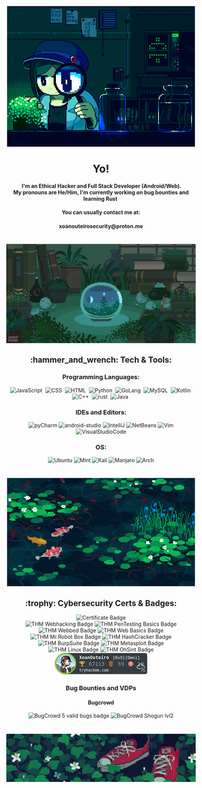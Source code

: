 <div align=center>
  <img src="https://github.com/XoanOuteiro/GIFS_forReadme/blob/main/banners/lookingglass.gif" alt="WelcomeBanner"/>
</div>

<div align=center>
  <h1>Yo!</h1>
  <h4>&nbsp;I'm an Ethical Hacker and Full Stack Developer (Android/Web).<br/>My pronouns are He/Him, I'm currently working on bug bounties and learning Rust&nbsp;</h4>
  <h4>You can usually contact me at:</h4>
  <h4>xoanouteirosecurity@proton.me</h4>
</div>

<h1></h1> <!-- yeah, using h1 is sketchy but separators are too thick -->

<div align=center>
  <img src="https://github.com/XoanOuteiro/GIFS_forReadme/blob/main/banners/miniMoss.gif" alt="MidBanner" />
</div>

<h2 align=center> :hammer_and_wrench: Tech & Tools: </h2>

<h3 align=center> Programming Languages: </h3>
<div align="center">
  <img src="https://img.shields.io/badge/JavaScript-F7DF1E?logo=javascript&logoColor=000&style=flat-square" title="JavaScript" alt="JavaScript"/>&nbsp;
  <img src="https://img.shields.io/badge/CSS3-1572B6?logo=css3&logoColor=fff&style=flat-square"  title="CSS3" alt="CSS"/>&nbsp;
  <img src="https://img.shields.io/badge/HTML5-E34F26?logo=html5&logoColor=fff&style=flat-square" title="HTML5" alt="HTML" />&nbsp;
  <img src="https://img.shields.io/badge/Python-3776AB?logo=python&logoColor=fff&style=flat-square" title="Python" alt="Python"/>&nbsp;
  <img src="https://img.shields.io/badge/Go-00ADD8?logo=go&logoColor=fff&style=flat-square" title="GoLang" alt="GoLang"/>&nbsp;
  <img src="https://img.shields.io/badge/MySQL-4479A1?logo=mysql&logoColor=fff&style=flat-square" title="MySQL"  alt="MySQL" />&nbsp;
  <img src="https://img.shields.io/badge/Kotlin-7F52FF?logo=kotlin&logoColor=fff&style=flat-square" title="Kotlin" alt="Kotlin" />&nbsp;
  <img src="https://img.shields.io/badge/C%2B%2B-00599C?logo=cplusplus&logoColor=fff&style=flat-square" title="C++" alt="C++" />&nbsp;
  <img src="https://img.shields.io/badge/Rust-000?logo=rust&logoColor=fff&style=flat-square" title="rust" alt="rust" />&nbsp;
  <img src="https://img.shields.io/badge/java-%23ED8B00.svg?style=flat-square&logo=openjdk&logoColor=white" title="Java" alt="Java"/>&nbsp;
</div>

<h3 align=center> IDEs and Editors: </h3>
<div align="center">
  <img src="https://img.shields.io/badge/PyCharm-000?logo=pycharm&logoColor=fff&style=flat-square" title="PyCharm" alt="pyCharm" />
  <img src="https://img.shields.io/badge/Android%20Studio-3DDC84?logo=androidstudio&logoColor=fff&style=flat-square" title="AndroidStudio" alt="android-studio"/>
  <img src="https://img.shields.io/badge/IntelliJ%20IDEA-000?logo=intellijidea&logoColor=fff&style=flat-square" title="IntelliJ" alt="IntelliJ"/>
  <img src="https://img.shields.io/badge/Apache%20NetBeans%20IDE-1B6AC6?logo=apachenetbeanside&logoColor=fff&style=flat-square" title="NetBeans" alt="NetBeans"/>
  <img src="https://img.shields.io/badge/Vim-019733?logo=vim&logoColor=fff&style=flat-square" title="Vim" alt="Vim"/>
  <img src="https://img.shields.io/badge/Visual%20Studio%20Code-007ACC?logo=visualstudiocode&logoColor=fff&style=flat-square" title="VisualStudioCode" alt="VisualStudioCode"/>
<div>

<h3 align=center> OS: </h3>
<div align="center">
  <img src="https://img.shields.io/badge/Ubuntu-E95420?logo=ubuntu&logoColor=fff&style=flat-square" title="Ubuntu" alt="Ubuntu" />
  <img src="https://img.shields.io/badge/Linux%20Mint-87CF3E?logo=linuxmint&logoColor=fff&style=flat-square" title="Mint" alt="Mint"/>
  <img src="https://img.shields.io/badge/Kali%20Linux-557C94?logo=kalilinux&logoColor=fff&style=flat-square" title="Kali" alt="Kali"/>
  <img src="https://img.shields.io/badge/Manjaro-35BF5C?style=flat-square&logo=Manjaro&logoColor=white" title="Manjaro" alt="Manjaro"/>
  <img src="https://img.shields.io/badge/Arch%20Linux-1793D1?logo=arch-linux&logoColor=fff&style=flat-square" title="Arch" alt="Arch"/>
</div>

<h1></h1> <!-- yeah, using h1 is sketchy but separators are too thick -->

<div align=center>
  <img src="https://github.com/XoanOuteiro/GIFS_forReadme/blob/main/banners/koi.gif" alt="LowBanner" />
</div>

<h2 align=center> :trophy: Cybersecurity Certs & Badges: </h2>

<div align="center">
  <img src="https://images.credly.com/size/340x340/images/0bf0f2da-a699-4c82-82e2-56dcf1f2e1c7/image.png" title="Coursera Google Cybersecurity Proffessional Certificate" alt="Certificate Badge" height="150" width="150"/>
</div>


<div align="center">
  <img src="https://assets.tryhackme.com/img/badges/introtowebsecurity.svg" title="TryHackMe Intro to Web Hacking Badge" alt="THM Webhacking Badge" height="70" width="70"/>
  <img src="https://assets.tryhackme.com/img/badges/introtooffensivesecurity.svg" title="TryHackMe Intro to Web PenTesting Badge" alt="THM PenTesting Basics Badge" height="70" width="70"/>
  <img src="https://tryhackme.com/img/badges/webbed.svg" title="TryHackMe Webbed Completion Badge" alt="THM Webbed Badge" height="70" width="70"/>
  <img src="https://tryhackme.com/img/badges/howthewebworks.svg" title="TryHackMe Website Basics Badge" alt="THM Web Basics Badge" height="70" width="70"/>
  <br/>
  <img src="https://assets.tryhackme.com/img/badges/mrrobot.svg" title="TryHackMe Mr.Robot Box Completion Badge" alt="THM Mr.Robot Box Badge" height="70" width="70"/>
  <img src="https://assets.tryhackme.com/img/badges/hashcracker.svg" title="Hash Cracking Completion Badge" alt="THM HashCracker Badge" height="70" width="70"/>
  <img src="https://assets.tryhackme.com/img/badges/burpsuite.svg" title="Burp Suite Tutorial Completion Badge" alt="THM BurpSuite Badge" height="70" width="70"/>
  <img src="https://tryhackme.com/img/badges/metasploit.svg" title="Metasploit Tutorial Completion Badge" alt="THM Metasploit Badge" height="70" width="70"/>
  <br/>
  <img src="https://tryhackme.com/img/badges/linux.svg" title="Linux Compentency Completion Badge" alt="THM Linux Badge" height="70" width="70"/>
  <img src="https://tryhackme.com/img/badges/ohsint.svg" title="OSINT Challenges Completion Badge" alt="THM OhSint Badge" height="70" width="70"/>
  <br/>
  <img src="https://raw.githubusercontent.com/XoanOuteiro/XoanOuteiro/master/assets/thm_propic.png" alt="TryHackMe Stats" href="https://tryhackme.com/p/XoanOuteiro"/>
  
</div>

  <h3>Bug Bounties and VDPs</h3>
  <h4>Bugcrowd</h4>
  <div>
    <img src="https://bugcrowd.com/assets/level-2-MVMSZORX.digested.svg" alt="BugCrowd 5 valid bugs badge" height="70" width="70"/>
    <img src="https://bugcrowd.com/assets/level-2-YVUBYKIP.digested.svg" alt="BugCrowd Shogun lvl2" height="70" width="70"/>
  </div>
  
<h1></h1> <!-- yeah, using h1 is sketchy but separators are too thick -->

<div align=center>
  <img src="https://github.com/XoanOuteiro/GIFS_forReadme/blob/main/banners/shoes.gif" alt="EndBanner"/>
</div>

